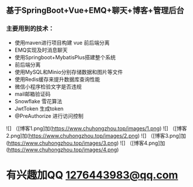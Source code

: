 ## 基于SpringBoot+Vue+EMQ+聊天+博客+管理后台
### 主要用到的技术：
- 使用maven进行项目构建 vue 前后端分离
- EMQ实现及时消息聊天
- 使用Springboot+MybatisPlus搭建整个系统 
- 前后端分离
- 使用MySQL和Minio分别存储数据和图片等文件
- 使用Redis缓存来提升数据库查询性能
- 微信小程序检验文字是否违规
- mail邮箱验证码
- Snowflake 雪花算法
- JwtToken  生成token
- @PreAuthorize 进行访问控制

![] （[博客1.png]加(https://www.chuhongzhou.top/images/1.png)
![] （[博客2.png]加(https://www.chuhongzhou.top/images/2.png)
![] （[博客3.png]加(https://www.chuhongzhou.top/images/3.png)
![] （[博客4.png]加(https://www.chuhongzhou.top/images/4.png)



# 有兴趣加QQ 1276443983@qq.com




